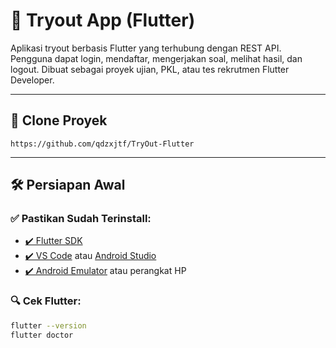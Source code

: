 # 📱 Tryout App (Flutter)

Aplikasi tryout berbasis Flutter yang terhubung dengan REST API. Pengguna dapat login, mendaftar, mengerjakan soal, melihat hasil, dan logout. Dibuat sebagai proyek ujian, PKL, atau tes rekrutmen Flutter Developer.

---

## 🔁 Clone Proyek

```http
https://github.com/qdzxjtf/TryOut-Flutter
```

---

## 🛠️ Persiapan Awal

### ✅ Pastikan Sudah Terinstall:

- [✔️ Flutter SDK](https://docs.flutter.dev/get-started/install)
- [✔️ VS Code](https://code.visualstudio.com/) atau [Android Studio](https://developer.android.com/studio)
- [✔️ Android Emulator](https://developer.android.com/studio/run/emulator) atau perangkat HP

### 🔍 Cek Flutter:

```bash
flutter --version
flutter doctor
